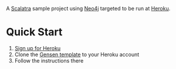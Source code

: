 A [Scalatra](http://www.scalatra.org/) sample project using [Neo4j](http://neo4j.org/) targeted to be run at [Heroku](http://www.heroku.com/).

# Quick Start

1. [Sign up for Heroku](https://api.heroku.com/signup)
1. Clone the [Gensen template](http://gensen.herokuapp.com/install/21) to your Heroku account
1. Follow the instructions there

